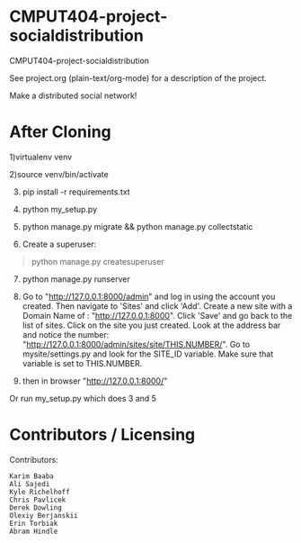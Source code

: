 CMPUT404-project-socialdistribution
===================================


CMPUT404-project-socialdistribution

See project.org (plain-text/org-mode) for a description of the project.

Make a distributed social network!

After Cloning
===================================

1)virtualenv venv 

2)source venv/bin/activate 

3) pip install -r requirements.txt

4) python my_setup.py

5) python manage.py migrate && python manage.py collectstatic

6) Create a superuser:    
>python manage.py createsuperuser    

7) python manage.py runserver    

8) Go to  "http://127.0.0.1:8000/admin" and log in using the account you created. Then navigate to 'Sites' and click 'Add'. Create a new site with a Domain Name of : "http://127.0.0.1:8000". Click 'Save' and go back to the list of sites. Click on the site you just created. Look at the address bar and notice the number: "http://127.0.0.1:8000/admin/sites/site/THIS.NUMBER/". Go to mysite/settings.py and look for the SITE_ID variable. Make sure that variable is set to THIS.NUMBER. 

8) then in browser "http://127.0.0.1:8000/"

Or run my_setup.py which does 3 and 5


Contributors / Licensing
========================

Contributors:

    Karim Baaba
    Ali Sajedi
    Kyle Richelhoff
    Chris Pavlicek
    Derek Dowling
    Olexiy Berjanskii
    Erin Torbiak
    Abram Hindle

